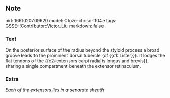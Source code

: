 ## Note
nid: 1661020709620
model: Cloze-chrisc-ff04e
tags: GSSE::!Contributor::Victor_Liu
markdown: false

### Text
On the posterior surface of the radius beyond the styloid process a broad groove leads to the prominent dorsal tubercle (of {{c1::Lister}}). It lodges the flat tendons of the {{c2::extensors carpi radialis longus and brevis}}, sharing a single compartment beneath the extensor retinaculum.

### Extra
<i>Each of the extensors lies in a separate sheath</i>
